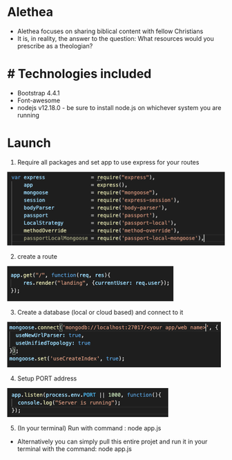 # Alethea 
* Alethea focuses on sharing biblical content with fellow Christians
* It is, in reality, the answer to the question: What resources would you prescribe as a theologian?

# # Technologies included
* Bootstrap 4.4.1
* Font-awesome
* nodejs v12.18.0 - be sure to install node.js on whichever system you are running

# Launch
1. Require all packages and set app to use express for your routes
<img src='/public/stylesheets/imgs/packages.png'> 

2. create a route 
<img src='/public/stylesheets/imgs/landing.png'>

3. Create a database (local or cloud based) and connect to it
<img src='/public/stylesheets/imgs/database.png'>

4. Setup PORT address

<img src='/public/stylesheets/imgs/port1.png'>

5. (In your terminal) Run with command : node app.js

* Alternatively you can simply pull this entire projet and run it in your terminal with the command: node app.js